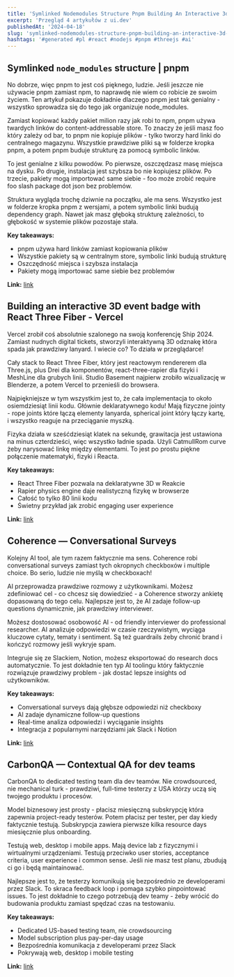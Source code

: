 ```yaml
---
title: 'Symlinked Nodemodules Structure Pnpm Building An Interactive 3d Event Badge With React Three Fiber Vercel Coherence Conversational Surveys'
excerpt: 'Przegląd 4 artykułów z ui.dev'
publishedAt: '2024-04-18'
slug: 'symlinked-nodemodules-structure-pnpm-building-an-interactive-3d-event-badge-with-react-three-fiber-vercel-coherence-conversational-surveys'
hashtags: '#generated #pl #react #nodejs #pnpm #threejs #ai'
---
```


## Symlinked `node_modules` structure | pnpm

No dobrze, więc pnpm to jest coś pięknego, ludzie. Jeśli jeszcze nie używacie pnpm zamiast npm, to naprawdę nie wiem co robicie ze swoim życiem. Ten artykuł pokazuje dokładnie dlaczego pnpm jest tak genialny - wszystko sprowadza się do tego jak organizuje node_modules.

Zamiast kopiować każdy pakiet milion razy jak robi to npm, pnpm używa twardych linków do content-addressable store. To znaczy że jeśli masz foo który zależy od bar, to pnpm nie kopiuje plików - tylko tworzy hard linki do centralnego magazynu. Wszystkie prawdziwe pliki są w folderze kropka pnpm, a potem pnpm buduje strukturę za pomocą symbolic linków.

To jest genialne z kilku powodów. Po pierwsze, oszczędzasz masę miejsca na dysku. Po drugie, instalacja jest szybsza bo nie kopiujesz plików. Po trzecie, pakiety mogą importować same siebie - foo może zrobić require foo slash package dot json bez problemów.

Struktura wygląda trochę dziwnie na początku, ale ma sens. Wszystko jest w folderze kropka pnpm z wersjami, a potem symbolic linki budują dependency graph. Nawet jak masz głęboką strukturę zależności, to głębokość w systemie plików pozostaje stała.

**Key takeaways:**
- pnpm używa hard linków zamiast kopiowania plików
- Wszystkie pakiety są w centralnym store, symbolic linki budują strukturę
- Oszczędność miejsca i szybsza instalacja
- Pakiety mogą importować same siebie bez problemów

**Link:** [link](https://pnpm.io/symlinked-node-modules-structure)

## Building an interactive 3D event badge with React Three Fiber - Vercel

Vercel zrobił coś absolutnie szalonego na swoją konferencję Ship 2024. Zamiast nudnych digital tickets, stworzyli interaktywną 3D odznakę która spada jak prawdziwy lanyard. I wiecie co? To działa w przeglądarce!

Cały stack to React Three Fiber, który jest reactowym rendererem dla Three.js, plus Drei dla komponentów, react-three-rapier dla fizyki i MeshLine dla grubych linii. Studio Basement najpierw zrobiło wizualizację w Blenderze, a potem Vercel to przenieśli do browsera.

Najpiękniejsze w tym wszystkim jest to, że cała implementacja to około osiemdziesiąt linii kodu. Głównie deklaratywnego kodu! Mają fizyczne jointy - rope joints które łączą elementy lanyarda, spherical joint który łączy kartę, i wszystko reaguje na przeciąganie myszką.

Fizyka działa w sześćdziesiąt klatek na sekundę, grawitacja jest ustawiona na minus czterdzieści, więc wszystko ładnie spada. Użyli CatmullRom curve żeby narysować linkę między elementami. To jest po prostu piękne połączenie matematyki, fizyki i Reacta.

**Key takeaways:**
- React Three Fiber pozwala na deklaratywne 3D w Reakcie
- Rapier physics engine daje realistyczną fizykę w browserze
- Całość to tylko 80 linii kodu
- Świetny przykład jak zrobić engaging user experience

**Link:** [link](https://vercel.com/blog/building-an-interactive-3d-event-badge-with-react-three-fiber)

## Coherence — Conversational Surveys

Kolejny AI tool, ale tym razem faktycznie ma sens. Coherence robi conversational surveys zamiast tych okropnych checkboxów i multiple choice. Bo serio, ludzie nie myślą w checkboxach!

AI przeprowadza prawdziwe rozmowy z użytkownikami. Możesz zdefiniować cel - co chcesz się dowiedzieć - a Coherence stworzy ankietę dopasowaną do tego celu. Najlepsze jest to, że AI zadaje follow-up questions dynamicznie, jak prawdziwy interviewer.

Możesz dostosować osobowość AI - od friendly interviewer do professional researcher. AI analizuje odpowiedzi w czasie rzeczywistym, wyciąga kluczowe cytaty, tematy i sentiment. Są też guardrails żeby chronić brand i kończyć rozmowy jeśli wykryje spam.

Integruje się ze Slackiem, Notion, możesz eksportować do research docs automatycznie. To jest dokładnie ten typ AI toolingu który faktycznie rozwiązuje prawdziwy problem - jak dostać lepsze insights od użytkowników.

**Key takeaways:**
- Conversational surveys dają głębsze odpowiedzi niż checkboxy
- AI zadaje dynamiczne follow-up questions
- Real-time analiza odpowiedzi i wyciąganie insights
- Integracja z popularnymi narzędziami jak Slack i Notion

**Link:** [link](https://www.withcoherence.com/)

## CarbonQA — Contextual QA for dev teams

CarbonQA to dedicated testing team dla dev teamów. Nie crowdsourced, nie mechanical turk - prawdziwi, full-time testerzy z USA którzy uczą się twojego produktu i procesów.

Model biznesowy jest prosty - płacisz miesięczną subskrypcję która zapewnia project-ready testerów. Potem płacisz per tester, per day kiedy faktycznie testują. Subskrypcja zawiera pierwsze kilka resource days miesięcznie plus onboarding.

Testują web, desktop i mobile apps. Mają device lab z fizycznymi i wirtualnymi urządzeniami. Testują przeciwko user stories, acceptance criteria, user experience i common sense. Jeśli nie masz test planu, zbudują ci go i będą maintainować.

Najlepsze jest to, że testerzy komunikują się bezpośrednio ze developerami przez Slack. To skraca feedback loop i pomaga szybko pinpointować issues. To jest dokładnie to czego potrzebują dev teamy - żeby wrócić do budowania produktu zamiast spędzać czas na testowaniu.

**Key takeaways:**
- Dedicated US-based testing team, nie crowdsourcing
- Model subscription plus pay-per-day usage
- Bezpośrednia komunikacja z developerami przez Slack
- Pokrywają web, desktop i mobile testing

**Link:** [link](https://carbonqa.com/)